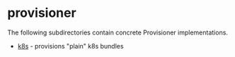 # provisioner

The following subdirectories contain concrete Provisioner implementations.

- [k8s](k8s/README.md) - provisions "plain" k8s bundles

